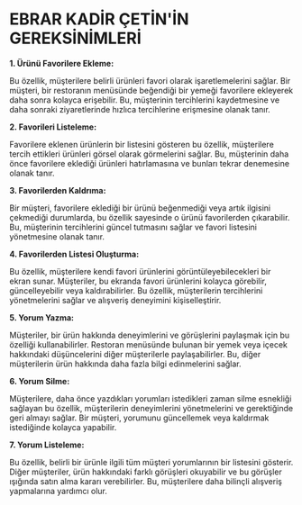 # EBRAR KADİR ÇETİN'İN GEREKSİNİMLERİ

<b>1. Ürünü Favorilere Ekleme: </b> <p>
    Bu özellik, müşterilere belirli ürünleri favori olarak işaretlemelerini sağlar. Bir müşteri, bir restoranın menüsünde beğendiği bir yemeği favorilere ekleyerek daha sonra kolayca erişebilir. Bu, müşterinin tercihlerini kaydetmesine ve daha sonraki ziyaretlerinde hızlıca tercihlerine erişmesine olanak tanır.
</p>
<b>2. Favorileri Listeleme: </b> <p>
     Favorilere eklenen ürünlerin bir listesini gösteren bu özellik, müşterilere tercih ettikleri ürünleri görsel olarak görmelerini sağlar. Bu, müşterinin daha önce favorilere eklediği ürünleri hatırlamasına ve bunları tekrar denemesine olanak tanır.
</p> 
<b>3. Favorilerden Kaldrıma: </b> <p>
    Bir müşteri, favorilere eklediği bir ürünü beğenmediği veya artık ilgisini çekmediği durumlarda, bu özellik sayesinde o ürünü favorilerden çıkarabilir. Bu, müşterinin tercihlerini güncel tutmasını sağlar ve favori listesini yönetmesine olanak tanır.
</p>
<b>4. Favorilerden Listesi Oluşturma:</b> <p>
    Bu özellik, müşterilere kendi favori ürünlerini görüntüleyebilecekleri bir ekran sunar. Müşteriler, bu ekranda favori ürünlerini kolayca görebilir, güncelleyebilir veya kaldırabilirler. Bu özellik, müşterilerin tercihlerini yönetmelerini sağlar ve alışveriş deneyimini kişiselleştirir.

</p>
<b>5. Yorum Yazma: </b> <p>
    Müşteriler, bir ürün hakkında deneyimlerini ve görüşlerini paylaşmak için bu özelliği kullanabilirler. Restoran menüsünde bulunan bir yemek veya içecek hakkındaki düşüncelerini diğer müşterilerle paylaşabilirler. Bu, diğer müşterilerin ürün hakkında daha fazla bilgi edinmelerini sağlar.
</p>
<b>6. Yorum Silme: </b> <p>
    Müşterilere, daha önce yazdıkları yorumları istedikleri zaman silme esnekliği sağlayan bu özellik, müşterilerin deneyimlerini yönetmelerini ve gerektiğinde geri almayı sağlar. Bir müşteri, yorumunu güncellemek veya kaldırmak istediğinde kolayca yapabilir.
</p>
<b>7. Yorum Listeleme: </b> <p>
    Bu özellik, belirli bir ürünle ilgili tüm müşteri yorumlarının bir listesini gösterir. Diğer müşteriler, ürün hakkındaki farklı görüşleri okuyabilir ve bu görüşler ışığında satın alma kararı verebilirler. Bu, müşterilere daha bilinçli alışveriş yapmalarına yardımcı olur.
</p> 
